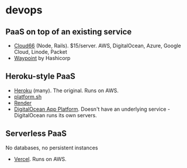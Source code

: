 # devops

## PaaS on top of an existing service

- [Cloud66](https://www.cloud66.com) (Node, Rails). $15/server. AWS, DigitalOcean, Azure, Google Cloud, Linode, Packet
- [Waypoint](https://www.waypointproject.io) by Hashicorp

## Heroku-style PaaS

- [Heroku](https://heroku.com) (many). The original. Runs on AWS.
- [platform.sh](https://platform.sh)
- [Render](https://platform.sh)
- [DigitalOcean App Platform](https://www.digitalocean.com/products/app-platform/). Doesn't have an underlying service - DigitalOcean runs its own servers.

## Serverless PaaS

No databases, no persistent instances

- [Vercel](https://vercel.com/). Runs on AWS.
